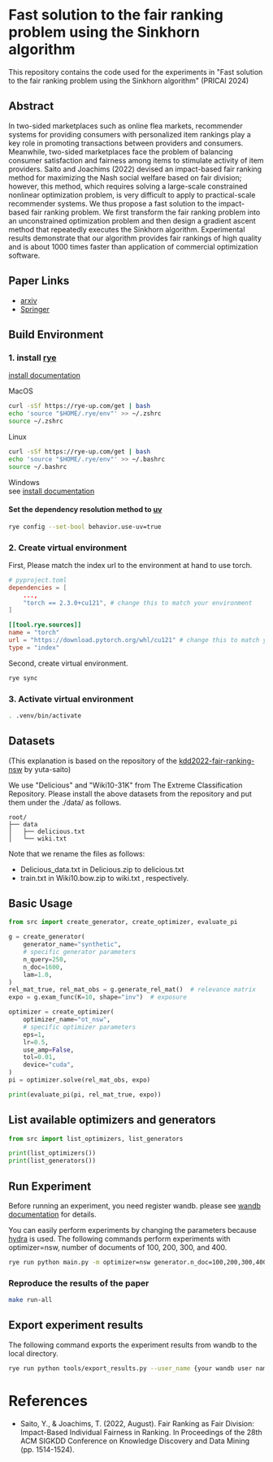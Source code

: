 # Fast solution to the fair ranking problem using the Sinkhorn algorithm

This repository contains the code used for the experiments in "Fast solution to the fair ranking problem using the Sinkhorn algorithm" (PRICAI 2024)


## Abstract
In two-sided marketplaces such as online flea markets, recommender systems for providing consumers with personalized item rankings play a key role in promoting transactions between providers and consumers. 
Meanwhile, two-sided marketplaces face the problem of balancing consumer satisfaction and fairness among items to stimulate activity of item providers.
Saito and Joachims (2022) devised an impact-based fair ranking method for maximizing the Nash social welfare based on fair division; however, this method, which requires solving a large-scale constrained nonlinear optimization problem, is very difficult to apply to practical-scale recommender systems.
We thus propose a fast solution to the impact-based fair ranking problem. 
We first transform the fair ranking problem into an unconstrained optimization problem and then design a gradient ascent method that repeatedly executes the Sinkhorn algorithm. 
Experimental results demonstrate that our algorithm provides fair rankings of high quality and is about 1000 times faster than application of commercial optimization software.

## Paper Links
- [arxiv](https://arxiv.org/abs/2406.10262)
- [Springer](https://link.springer.com/chapter/10.1007/978-981-96-0128-8_18)

## Build Environment

### 1. install [rye](https://github.com/mitsuhiko/rye)

[install documentation](https://rye-up.com/guide/installation/#installing-rye)

MacOS
```zsh
curl -sSf https://rye-up.com/get | bash
echo 'source "$HOME/.rye/env"' >> ~/.zshrc
source ~/.zshrc
```

Linux
```bash
curl -sSf https://rye-up.com/get | bash
echo 'source "$HOME/.rye/env"' >> ~/.bashrc
source ~/.bashrc
```

Windows  
see [install documentation](https://rye-up.com/guide/installation/)

#### Set the dependency resolution method to [uv](https://astral.sh/blog/uv)
```bash
rye config --set-bool behavior.use-uv=true
```

### 2. Create virtual environment

First, Please match the index url to the environment at hand to use torch.

```toml
# pyproject.toml
dependencies = [
    ...,
    "torch == 2.3.0+cu121", # change this to match your environment
]

[[tool.rye.sources]]
name = "torch"
url = "https://download.pytorch.org/whl/cu121" # change this to match your environment
type = "index"
```

Second, create virtual environment.
```bash
rye sync
```

### 3. Activate virtual environment

```bash
. .venv/bin/activate
```

## Datasets

(This explanation is based on the repository of the [kdd2022-fair-ranking-nsw](https://github.com/usaito/kdd2022-fair-ranking-nsw/tree/main) by yuta-saito)

We use "Delicious" and "Wiki10-31K" from The Extreme Classification Repository. Please install the above datasets from the repository and put them under the ./data/ as follows.

```
root/
├── data
│   ├── delicious.txt
│   └── wiki.txt
```

Note that we rename the files as follows:
- Delicious_data.txt in Delicious.zip to delicious.txt
- train.txt in Wiki10.bow.zip to wiki.txt , respectively.

## Basic Usage

```python
from src import create_generator, create_optimizer, evaluate_pi

g = create_generator(
    generator_name="synthetic",
    # specific generator parameters
    n_query=250,
    n_doc=1600,
    lam=1.0,
)
rel_mat_true, rel_mat_obs = g.generate_rel_mat()  # relevance matrix
expo = g.exam_func(K=10, shape="inv")  # exposure

optimizer = create_optimizer(
    optimizer_name="ot_nsw",
    # specific optimizer parameters
    eps=1,
    lr=0.5,
    use_amp=False,
    tol=0.01,
    device="cuda",
)
pi = optimizer.solve(rel_mat_obs, expo)

print(evaluate_pi(pi, rel_mat_true, expo))
```

## List available optimizers and generators
```python
from src import list_optimizers, list_generators

print(list_optimizers())
print(list_generators())
```


## Run Experiment

Before running an experiment, you need register wandb.
please see [wandb documentation](https://docs.wandb.ai/ja/quickstart) for details.


You can easily perform experiments by changing the parameters because [hydra](https://hydra.cc/docs/intro/) is used.
The following commands perform experiments with optimizer=nsw, number of documents of 100, 200, 300, and 400.

```bash
rye run python main.py -m optimizer=nsw generator.n_doc=100,200,300,400
```

### Reproduce the results of the paper

```bash
make run-all
```

## Export experiment results

The following command exports the experiment results from wandb to the local directory.

```bash
rye run python tools/export_results.py --user_name {your wandb user name}
```

# References

- Saito, Y., & Joachims, T. (2022, August). Fair Ranking as Fair Division: Impact-Based Individual Fairness in Ranking. In Proceedings of the 28th ACM SIGKDD Conference on Knowledge Discovery and Data Mining (pp. 1514-1524).
